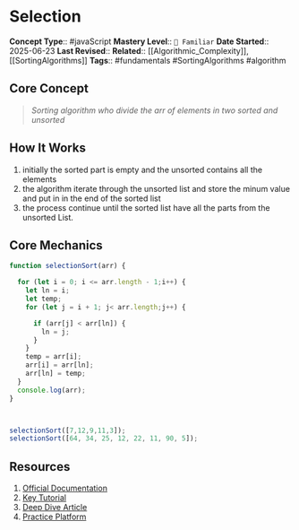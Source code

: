 # Selection

**Concept Type**:: #javaScript
**Mastery Level**:: `🧠 Familiar`
**Date Started**:: 2025-06-23
**Last Revised**::
**Related**:: [[Algorithmic_Complexity]], [[SortingAlgorithms]]
**Tags**:: #fundamentals #SortingAlgorithms #algorithm

## Core Concept

> _Sorting algorithm who divide the arr of elements in two sorted and unsorted_

## How It Works

1. initially the sorted part is empty and the unsorted contains all the elements
2. the algorithm iterate through the unsorted list and store the minum value and put in in the end
   of the sorted list
3. the process continue until the sorted list have all the parts from the unsorted List.

## Core Mechanics

```javaScript
function selectionSort(arr) {

  for (let i = 0; i <= arr.length - 1;i++) {
    let ln = i;
    let temp;
    for (let j = i + 1; j< arr.length;j++) {

      if (arr[j] < arr[ln]) {
        ln = j;
      }
    }
    temp = arr[i];
    arr[i] = arr[ln];
    arr[ln] = temp;
  }
  console.log(arr);
}



selectionSort([7,12,9,11,3]);
selectionSort([64, 34, 25, 12, 22, 11, 90, 5]);
```

## Resources

1. [Official Documentation]()
2. [Key Tutorial]()
3. [Deep Dive Article]()
4. [Practice Platform]()
